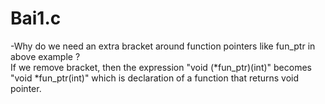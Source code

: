 # Bai1.c
 -Why do we need an extra bracket around function pointers like fun_ptr in above example ? <br>
 If we remove bracket, then the expression "void (*fun_ptr)(int)" becomes "void *fun_ptr(int)" which is declaration of a function that returns void pointer.
